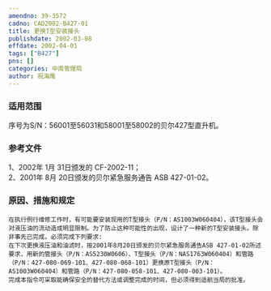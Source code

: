 ```yaml
---
amendno: 39-3572  
cadno: CAD2002-B427-01  
title: 更换T型安装接头  
publishdate: 2002-03-08  
effdate: 2002-04-01  
tags: ["B427"]  
pns: []  
categories: 中南管理局  
author: 祝海鹰  
---
```

  
### 适用范围  
序号为S/N：56001至56031和58001至58002的贝尔427型直升机。  
  
<!--more-->  
### 参考文件  
1、2002年 1月 31日颁发的 CF-2002-11；  
 2、2001年 8月 20日颁发的贝尔紧急服务通告 ASB 427-01-02。  
  
### 原因、措施和规定  
    在执行例行维修工作时，有可能要安装现用的T型接头（P/N：AS1003W060404），该T型接头会对液压油的流动造成明显限制。为了防止这种可能性的出现，设计了一种新的T型安装接头。除非事先已完成，必须完成下列要求:  
    在下次更换液压油和油滤时，按2001年8月20日颁发的贝尔紧急服务通告ASB 427-01-02所述要求，用新的管接头（P/N：AS5230W0606）、T型接头（P/N：NAS1763W060404）和管路（P/N：427-080-069-101、427-080-068-101）更换原T型接头（P/N：AS1003W060404）和管路（P/N：427-080-058-101、427-080-003-101）。  
    完成本指令可采取能确保安全的替代方法或调整完成的时间，但必须得到适航当局的批准。  
  
